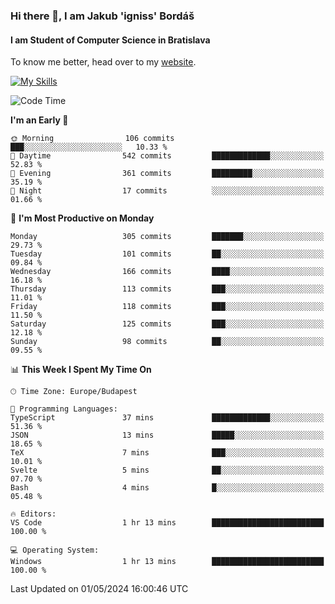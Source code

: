 ### Hi there 👋, I am Jakub 'igniss' Bordáš

#### I am Student of Computer Science in Bratislava
To know me better, head over to my [website](https://bordas.sk).

[![My Skills](https://skillicons.dev/icons?i=js,html,css,figma,svelte,java,kotlin,python,postgresql,typescript,nest,nodejs)](https://bordas.sk)


<!--START_SECTION:waka-->
![Code Time](http://img.shields.io/badge/Code%20Time-1%2C477%20hrs%2048%20mins-blue)

**I'm an Early 🐤** 

```text
🌞 Morning                106 commits         ███░░░░░░░░░░░░░░░░░░░░░░   10.33 % 
🌆 Daytime                542 commits         █████████████░░░░░░░░░░░░   52.83 % 
🌃 Evening                361 commits         █████████░░░░░░░░░░░░░░░░   35.19 % 
🌙 Night                  17 commits          ░░░░░░░░░░░░░░░░░░░░░░░░░   01.66 % 
```
📅 **I'm Most Productive on Monday** 

```text
Monday                   305 commits         ███████░░░░░░░░░░░░░░░░░░   29.73 % 
Tuesday                  101 commits         ██░░░░░░░░░░░░░░░░░░░░░░░   09.84 % 
Wednesday                166 commits         ████░░░░░░░░░░░░░░░░░░░░░   16.18 % 
Thursday                 113 commits         ███░░░░░░░░░░░░░░░░░░░░░░   11.01 % 
Friday                   118 commits         ███░░░░░░░░░░░░░░░░░░░░░░   11.50 % 
Saturday                 125 commits         ███░░░░░░░░░░░░░░░░░░░░░░   12.18 % 
Sunday                   98 commits          ██░░░░░░░░░░░░░░░░░░░░░░░   09.55 % 
```


📊 **This Week I Spent My Time On** 

```text
🕑︎ Time Zone: Europe/Budapest

💬 Programming Languages: 
TypeScript               37 mins             █████████████░░░░░░░░░░░░   51.36 % 
JSON                     13 mins             █████░░░░░░░░░░░░░░░░░░░░   18.65 % 
TeX                      7 mins              ███░░░░░░░░░░░░░░░░░░░░░░   10.01 % 
Svelte                   5 mins              ██░░░░░░░░░░░░░░░░░░░░░░░   07.70 % 
Bash                     4 mins              █░░░░░░░░░░░░░░░░░░░░░░░░   05.48 % 

🔥 Editors: 
VS Code                  1 hr 13 mins        █████████████████████████   100.00 % 

💻 Operating System: 
Windows                  1 hr 13 mins        █████████████████████████   100.00 % 
```


 Last Updated on 01/05/2024 16:00:46 UTC
<!--END_SECTION:waka-->
